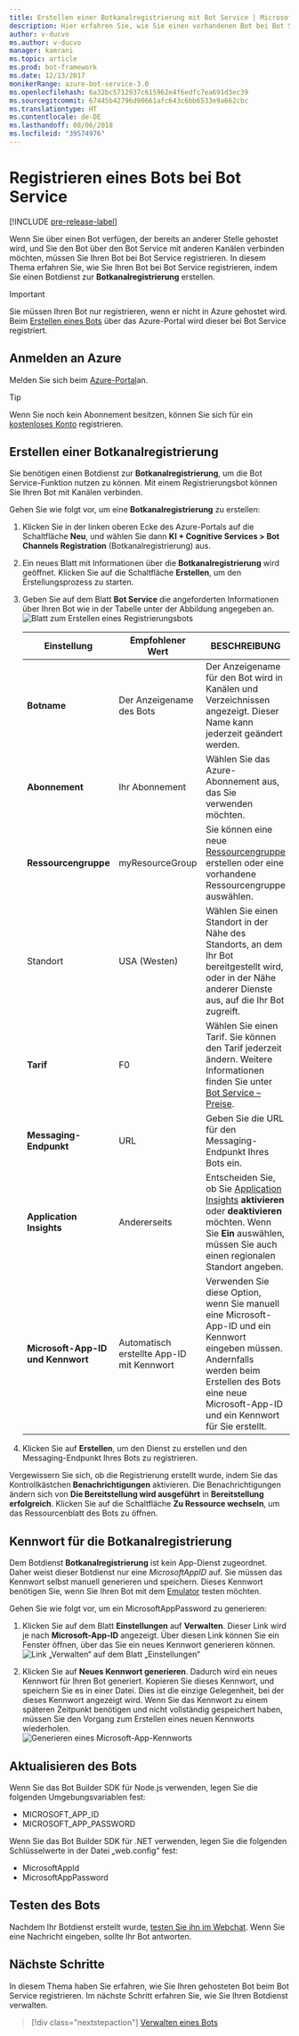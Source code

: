 ```yaml
---
title: Erstellen einer Botkanalregistrierung mit Bot Service | Microsoft-Dokumentation
description: Hier erfahren Sie, wie Sie einen vorhandenen Bot bei Bot Service registrieren.
author: v-ducvo
ms.author: v-ducvo
manager: kamrani
ms.topic: article
ms.prod: bot-framework
ms.date: 12/13/2017
monikerRange: azure-bot-service-3.0
ms.openlocfilehash: 6a32bc5712937c615962e4f6edfc7ea691d3ec39
ms.sourcegitcommit: 67445b42796d90661afc643c6bb6533e9a662cbc
ms.translationtype: HT
ms.contentlocale: de-DE
ms.lasthandoff: 08/06/2018
ms.locfileid: "39574976"
---
```

# <a name="register-a-bot-with-bot-service"></a>Registrieren eines Bots bei Bot Service

[!INCLUDE [pre-release-label](includes/pre-release-label-v3.md)]

Wenn Sie über einen Bot verfügen, der bereits an anderer Stelle gehostet wird, und Sie den Bot über den Bot Service mit anderen Kanälen verbinden möchten, müssen Sie Ihren Bot bei Bot Service registrieren. In diesem Thema erfahren Sie, wie Sie Ihren Bot bei Bot Service registrieren, indem Sie einen Botdienst zur **Botkanalregistrierung** erstellen.

> [!IMPORTANT] 
> Sie müssen Ihren Bot nur registrieren, wenn er nicht in Azure gehostet wird. Beim [Erstellen eines Bots](bot-service-quickstart.md) über das Azure-Portal wird dieser bei Bot Service registriert.

## <a name="log-in-to-azure"></a>Anmelden an Azure
Melden Sie sich beim [Azure-Portal](http://portal.azure.com)an.

> [!TIP]
> Wenn Sie noch kein Abonnement besitzen, können Sie sich für ein <a href="https://azure.microsoft.com/en-us/free/" target="_blank">kostenloses Konto</a> registrieren.

## <a name="create-a-bot-channels-registration"></a>Erstellen einer Botkanalregistrierung
Sie benötigen einen Botdienst zur **Botkanalregistrierung**, um die Bot Service-Funktion nutzen zu können. Mit einem Registrierungsbot können Sie Ihren Bot mit Kanälen verbinden.

Gehen Sie wie folgt vor, um eine **Botkanalregistrierung** zu erstellen:

1. Klicken Sie in der linken oberen Ecke des Azure-Portals auf die Schaltfläche **Neu**, und wählen Sie dann **KI + Cognitive Services > Bot Channels Registration** (Botkanalregistrierung) aus. 

2. Ein neues Blatt mit Informationen über die **Botkanalregistrierung** wird geöffnet. Klicken Sie auf die Schaltfläche **Erstellen**, um den Erstellungsprozess zu starten. 

3. Geben Sie auf dem Blatt **Bot Service** die angeforderten Informationen über Ihren Bot wie in der Tabelle unter der Abbildung angegeben an.  <br/>
   ![Blatt zum Erstellen eines Registrierungsbots](~/media/azure-bot-quickstarts/registration-create-bot-service-blade.png)


   |                    Einstellung                     |         Empfohlener Wert         |                                                                                                  BESCHREIBUNG                                                                                                  |
   |------------------------------------------------|---------------------------------|---------------------------------------------------------------------------------------------------------------------------------------------------------------------------------------------------------------|
   |           <strong>Botname</strong>            |     Der Anzeigename des Bots     |                                                  Der Anzeigename für den Bot wird in Kanälen und Verzeichnissen angezeigt. Dieser Name kann jederzeit geändert werden.                                                  |
   |         <strong>Abonnement</strong>          |        Ihr Abonnement        |                                                                                Wählen Sie das Azure-Abonnement aus, das Sie verwenden möchten.                                                                                 |
   |        <strong>Ressourcengruppe</strong>         |         myResourceGroup         |                                 Sie können eine neue [Ressourcengruppe](/azure/azure-resource-manager/resource-group-overview#resource-groups) erstellen oder eine vorhandene Ressourcengruppe auswählen.                                  |
   |                    Standort                    |             USA (Westen)             |                                                        Wählen Sie einen Standort in der Nähe des Standorts, an dem Ihr Bot bereitgestellt wird, oder in der Nähe anderer Dienste aus, auf die Ihr Bot zugreift.                                                         |
   |         <strong>Tarif</strong>          |               F0                |             Wählen Sie einen Tarif. Sie können den Tarif jederzeit ändern. Weitere Informationen finden Sie unter [Bot Service – Preise](https://azure.microsoft.com/en-us/pricing/details/bot-service/).              |
   |      <strong>Messaging-Endpunkt</strong>       |               URL               |                                                                               Geben Sie die URL für den Messaging-Endpunkt Ihres Bots ein.                                                                                |
   |     <strong>Application Insights</strong>      |               Andererseits                | Entscheiden Sie, ob Sie [Application Insights](bot-service-manage-analytics.md) <strong>aktivieren</strong> oder <strong>deaktivieren</strong> möchten. Wenn Sie <strong>Ein</strong> auswählen, müssen Sie auch einen regionalen Standort angeben. |
   | <strong>Microsoft-App-ID und Kennwort</strong> | Automatisch erstellte App-ID mit Kennwort |              Verwenden Sie diese Option, wenn Sie manuell eine Microsoft-App-ID und ein Kennwort eingeben müssen. Andernfalls werden beim Erstellen des Bots eine neue Microsoft-App-ID und ein Kennwort für Sie erstellt.               |


4. Klicken Sie auf **Erstellen**, um den Dienst zu erstellen und den Messaging-Endpunkt Ihres Bots zu registrieren.

Vergewissern Sie sich, ob die Registrierung erstellt wurde, indem Sie das Kontrollkästchen **Benachrichtigungen** aktivieren. Die Benachrichtigungen ändern sich von **Die Bereitstellung wird ausgeführt** in **Bereitstellung erfolgreich**. Klicken Sie auf die Schaltfläche **Zu Ressource wechseln**, um das Ressourcenblatt des Bots zu öffnen. 

## <a name="bot-channels-registration-password"></a>Kennwort für die Botkanalregistrierung

Dem Botdienst **Botkanalregistrierung** ist kein App-Dienst zugeordnet. Daher weist dieser Botdienst nur eine *MicrosoftAppID* auf. Sie müssen das Kennwort selbst manuell generieren und speichern. Dieses Kennwort benötigen Sie, wenn Sie Ihren Bot mit dem [Emulator](bot-service-debug-emulator.md) testen möchten.

Gehen Sie wie folgt vor, um ein MicrosoftAppPassword zu generieren:

1. Klicken Sie auf dem Blatt **Einstellungen** auf **Verwalten**. Dieser Link wird je nach **Microsoft-App-ID** angezeigt. Über diesen Link können Sie ein Fenster öffnen, über das Sie ein neues Kennwort generieren können. <br/>
  ![Link „Verwalten“ auf dem Blatt „Einstellungen“](~/media/azure-bot-quickstarts/registration-settings-manage-link.png)

2. Klicken Sie auf **Neues Kennwort generieren**. Dadurch wird ein neues Kennwort für Ihren Bot generiert. Kopieren Sie dieses Kennwort, und speichern Sie es in einer Datei. Dies ist die einzige Gelegenheit, bei der dieses Kennwort angezeigt wird. Wenn Sie das Kennwort zu einem späteren Zeitpunkt benötigen und nicht vollständig gespeichert haben, müssen Sie den Vorgang zum Erstellen eines neuen Kennworts wiederholen. <br/>
  ![Generieren eines Microsoft-App-Kennworts](~/media/azure-bot-quickstarts/registration-generate-app-password.png)

## <a name="update-the-bot"></a>Aktualisieren des Bots

Wenn Sie das Bot Builder SDK für Node.js verwenden, legen Sie die folgenden Umgebungsvariablen fest:

* MICROSOFT_APP_ID
* MICROSOFT_APP_PASSWORD

Wenn Sie das Bot Builder SDK für .NET verwenden, legen Sie die folgenden Schlüsselwerte in der Datei „web.config“ fest:

* MicrosoftAppId
* MicrosoftAppPassword

## <a name="test-the-bot"></a>Testen des Bots

Nachdem Ihr Botdienst erstellt wurde, [testen Sie ihn im Webchat](bot-service-manage-test-webchat.md). Wenn Sie eine Nachricht eingeben, sollte Ihr Bot antworten.

## <a name="next-steps"></a>Nächste Schritte

In diesem Thema haben Sie erfahren, wie Sie Ihren gehosteten Bot beim Bot Service registrieren. Im nächste Schritt erfahren Sie, wie Sie Ihren Botdienst verwalten.

> [!div class="nextstepaction"]
> [Verwalten eines Bots](bot-service-manage-overview.md)

